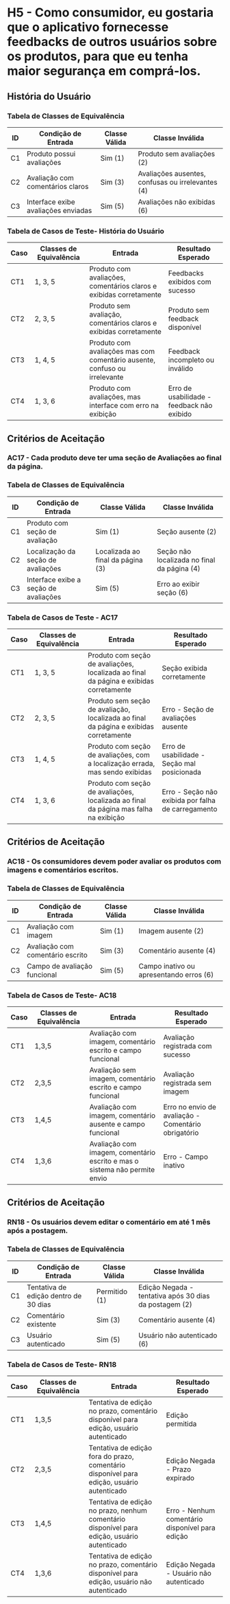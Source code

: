 # H5 - Como consumidor, eu gostaria que o aplicativo fornecesse feedbacks de outros usuários sobre os produtos, para que eu tenha maior segurança em comprá-los.
## História do Usuário

### Tabela de Classes de Equivalência

| ID  | Condição de Entrada                         | Classe Válida  | Classe Inválida |
|-----|---------------------------------------------|----------------|------------------|
| C1  | Produto possui avaliações                   | Sim  (1)       | Produto sem avaliações (2)  |
| C2  | Avaliação com comentários claros            | Sim  (3)       | Avaliações ausentes, confusas ou irrelevantes (4)|
| C3  | Interface exibe avaliações enviadas         | Sim  (5)       | Avaliações não exibidas  (6)  |

### Tabela de Casos de Teste- História do Usuário 
| Caso | Classes de Equivalência                                   | Entrada                                               | Resultado Esperado |
|------|------------------------------------------------------------|--------------------------------------------------------|--------------------|
| CT1  | 1, 3, 5   | Produto com avaliações, comentários claros e exibidas corretamente | Feedbacks exibidos com sucesso|
| CT2  | 2, 3, 5   | Produto sem avaliação, comentários claros e exibidas corretamente  | Produto sem feedback disponível |
| CT3  | 1, 4, 5   | Produto com avaliações mas com comentário ausente, confuso ou irrelevante| Feedback incompleto ou inválido|
| CT4  | 1, 3, 6   | Produto com avaliações, mas interface com erro na exibição  | Erro de usabilidade - feedback não exibido |

## Critérios de Aceitação
### AC17 - Cada produto deve ter uma seção de Avaliações ao final da página.

### Tabela de Classes de Equivalência
| ID  | Condição de Entrada                         | Classe Válida | Classe Inválida |
|-----|---------------------------------------------|----------------|------------------|
| C1  | Produto com seção de avaliação         | Sim (1)  | Seção ausente (2)   |
| C2  | Localização da seção de avaliações     | Localizada ao final da página (3) | Seção não localizada no final da página (4) | 
| C3  | Interface exibe a seção de avaliações  | Sim  (5)  | Erro ao exibir seção (6)| 


### Tabela de Casos de Teste - AC17
| Caso | Classes de Equivalência                                   | Entrada                                               | Resultado Esperado |
|------|------------------------------------------------------------|--------------------------------------------------------|--------------------|
| CT1  | 1, 3, 5   | Produto com seção de avaliações, localizada ao final da página e exibidas corretamente | Seção exibida corretamente|
| CT2  | 2, 3, 5   | Produto sem seção de avaliação, localizada ao final da página e exibidas corretamente  | Erro - Seção de avaliações ausente |
| CT3  | 1, 4, 5   | Produto com seção de avaliações, com a localização errada, mas sendo exibidas          | Erro de usabilidade - Seção mal posicionada|
| CT4  | 1, 3, 6   | Produto com seção de avaliações, localizada ao final da página mas falha na exibição   | Erro - Seção não exibida por falha de carregamento|

## Critérios de Aceitação
### AC18 - Os consumidores devem poder avaliar os produtos com imagens e comentários escritos.

### Tabela de Classes de Equivalência
| ID  | Condição de Entrada                         | Classe Válida | Classe Inválida |
|-----|---------------------------------------------|----------------|------------------|
| C1  | Avaliação com imagem             | Sim (1) | Imagem ausente (2) |
| C2  | Avaliação com comentário escrito | Sim (3) | Comentário ausente (4) |
| C3  | Campo de avaliação funcional     | Sim (5) | Campo inativo ou apresentando erros (6)|


### Tabela de Casos de Teste- AC18
| Caso | Classes de Equivalência                                   | Entrada                                               | Resultado Esperado |
|------|------------------------------------------------------------|--------------------------------------------------------|--------------------|
| CT1  | 1,3,5  | Avaliação com imagem, comentário escrito e campo funcional | Avaliação registrada com sucesso|
| CT2  | 2,3,5  | Avaliação sem  imagem, comentário escrito e campo funcional| Avaliação registrada sem imagem|
| CT3  | 1,4,5  | Avaliação com imagem, comentário ausente e campo funcional | Erro no envio de avaliação - Comentário obrigatório|
| CT4  | 1,3,6  | Avaliação com imagem, comentário escrito e mas o sistema não permite envio| Erro - Campo inativo |


## Critérios de Aceitação
### RN18 - Os usuários devem editar o comentário em até 1 mês após a postagem.

### Tabela de Classes de Equivalência
| ID  | Condição de Entrada                         | Classe Válida | Classe Inválida |
|-----|---------------------------------------------|----------------|------------------|
| C1  | Tentativa de edição dentro de 30 dias       | Permitido (1)| Edição Negada - tentativa após 30 dias da postagem (2) |
| C2  | Comentário existente     | Sim  (3)          | Comentário ausente  (4)    |
| C3  | Usuário autenticado     | Sim (5)           | Usuário não autenticado (6)|


### Tabela de Casos de Teste- RN18
| Caso | Classes de Equivalência                                   | Entrada                                               | Resultado Esperado |
|------|------------------------------------------------------------|--------------------------------------------------------|--------------------|
| CT1  | 1,3,5  | Tentativa de edição no prazo, comentário disponível para edição, usuário autenticado | Edição permitida|
| CT2  | 2,3,5  | Tentativa de edição fora do prazo, comentário disponível para edição, usuário autenticado     | Edição Negada - Prazo expirado|
| CT3  | 1,4,5  | Tentativa de edição no prazo, nenhum comentário disponível para edição, usuário autenticado | Erro - Nenhum comentário disponível para edição|
| CT4  | 1,3,6  | Tentativa de edição no prazo, comentário disponível para edição, usuário não autenticado    | Edição Negada - Usuário não autenticado |

